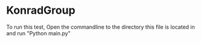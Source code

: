 # KonradGroup
To run this test, Open the commandline to the directory this file is located in and run "Python main.py"
